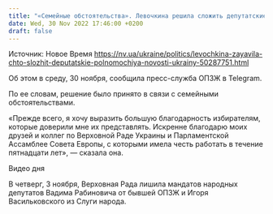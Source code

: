 ```yaml
---
title: "«Семейные обстоятельства». Левочкина решила сложить депутатские полномочия"
date: Wed, 30 Nov 2022 17:46:00 +0200
draft: false
---
```

Источник: Новое Время https://nv.ua/ukraine/politics/levochkina-zayavila-chto-slozhit-deputatskie-polnomochiya-novosti-ukrainy-50287751.html


Об этом в среду, 30 ноября, сообщила пресс-служба ОПЗЖ в Telegram.

По ее словам, решение было принято в связи с семейными обстоятельствами.

«Прежде всего, я хочу выразить большую благодарность избирателям, которые доверили мне их представлять. Искренне благодарю моих друзей и коллег по Верховной Раде Украины и Парламентской Ассамблее Совета Европы, с которыми имела честь работать в течение пятнадцати лет», — сказала она.

 Видео дня   

В четверг, 3 ноября, Верховная Рада лишила мандатов народных депутатов Вадима Рабиновича от бывшей ОПЗЖ и Игоря Васильковского из Слуги народа.
